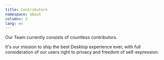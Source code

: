 ```yaml
---
title: Contributors
namespace: about
columns: 2
lang: en
---
```


Our Team currently consists of countless contributors.

It's our mission to ship the best Desktop experience ever, with full consideration of our users right to privacy and freedom of self-expression.
